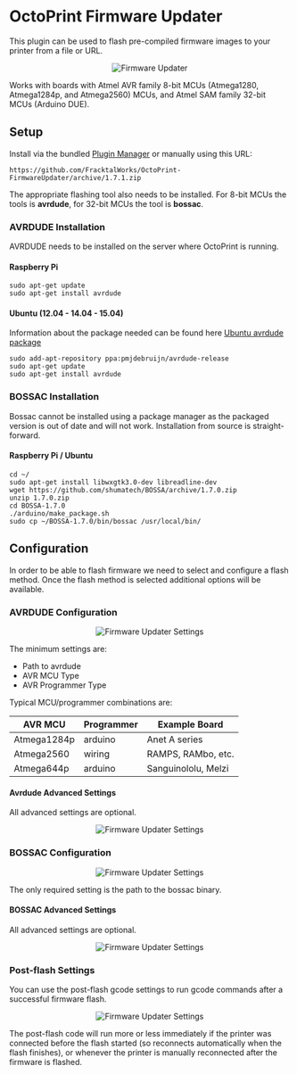 # OctoPrint Firmware Updater

This plugin can be used to flash pre-compiled firmware images to your printer from a file or URL.

<p align="center"><img  alt="Firmware Updater" src="extras/img/updater.png"></p>

Works with boards with Atmel AVR family 8-bit MCUs (Atmega1280, Atmega1284p, and Atmega2560) MCUs, and Atmel SAM family 32-bit MCUs (Arduino DUE).

## Setup

Install via the bundled [Plugin Manager](https://github.com/foosel/OctoPrint/wiki/Plugin:-Plugin-Manager)
or manually using this URL:

    https://github.com/FracktalWorks/OctoPrint-FirmwareUpdater/archive/1.7.1.zip

The appropriate flashing tool also needs to be installed.  For 8-bit MCUs the tools is **avrdude**, for 32-bit MCUs the tool is **bossac**.

### AVRDUDE Installation

AVRDUDE needs to be installed on the server where OctoPrint is running.

#### Raspberry Pi

```
sudo apt-get update
sudo apt-get install avrdude
```

#### Ubuntu (12.04 - 14.04 - 15.04)

Information about the package needed can be found here [Ubuntu avrdude package](https://launchpad.net/ubuntu/+source/avrdude)

```
sudo add-apt-repository ppa:pmjdebruijn/avrdude-release
sudo apt-get update
sudo apt-get install avrdude
```

### BOSSAC Installation
Bossac cannot be installed using a package manager as the packaged version is out of date and will not work.  Installation from source is straight-forward.

#### Raspberry Pi / Ubuntu

```
cd ~/
sudo apt-get install libwxgtk3.0-dev libreadline-dev
wget https://github.com/shumatech/BOSSA/archive/1.7.0.zip
unzip 1.7.0.zip
cd BOSSA-1.7.0
./arduino/make_package.sh
sudo cp ~/BOSSA-1.7.0/bin/bossac /usr/local/bin/
```

## Configuration

In order to be able to flash firmware we need to select and configure a flash method.  Once the flash method is selected additional options will be available.

### AVRDUDE Configuration
<p align="center"><img  alt="Firmware Updater Settings" src="extras/img/avrdude-settings.png"></p>

The minimum settings are:
* Path to avrdude
* AVR MCU Type
* AVR Programmer Type

Typical MCU/programmer combinations are:

| AVR MCU | Programmer | Example Board |
| --- | --- | --- |
| Atmega1284p | arduino | Anet A series |
| Atmega2560 | wiring | RAMPS, RAMbo, etc. |
| Atmega644p | arduino | Sanguinololu, Melzi |

#### Avrdude Advanced Settings
All advanced settings are optional.
<p align="center"><img  alt="Firmware Updater Settings" src="extras/img/avrdude-adv.png"></p>

### BOSSAC Configuration
<p align="center"><img  alt="Firmware Updater Settings" src="extras/img/bossac-settings.png"></p>
The only required setting is the path to the bossac binary.

#### BOSSAC Advanced Settings
All advanced settings are optional.
<p align="center"><img  alt="Firmware Updater Settings" src="extras/img/bossac-adv.png"></p>

### Post-flash Settings
You can use the post-flash gcode settings to run gcode commands after a successful firmware flash.
<p align="center"><img  alt="Firmware Updater Settings" src="extras/img/post-flash.png"></p>
The post-flash code will run more or less immediately if the printer was connected before the flash started (so reconnects automatically when the flash finishes), or whenever the printer is manually reconnected after the firmware is flashed.
